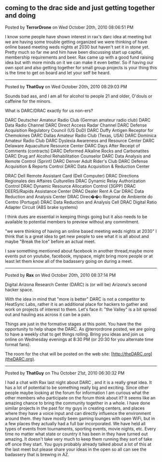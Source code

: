 ## coming to the drac side and just getting together and doing 
Posted by **TerrorDrone** on Wed October 20th, 2010 08:06:51 PM

I know some people have shown interest in rax's darc idea at meeting but we are having some trouble getting organized we were thinking of have online based meeting weds nights at 2030 but haven't set it in stone yet. Pretty much so far me and him have been discussing start up capital, membership requirements and beer. Rax came up with a good fund raising idea but with more minds on it we can make it even better. So if having our own spot and also getting together for small group projects is your thing this is the time to get on board and let your self be heard.

--------------------------------------------------------------------------------

Posted by **ThatGuy** on Wed October 20th, 2010 08:29:03 PM

Sounds bad ass, and I am all for alcohol to people 21 and older, O'douls or caffeine for the minors.

What is DARC/DRAC exactly for us non-ers?

DARC	Deutscher Amateur Radio Club (German amateur radio club)
DARC	Data Radio Channel
DARC	Direct Access Radar Channel
DARC	Defense Acquisition Regulatory Council (US DoD)
DARC	Duffy Antigen Receptor for Chemokines
DARC	Dallas Amateur Radio Club (Texas, USA)
DARC	Dominica Amateur Radio Club
DARC	Dyslexia Awareness and Resource Center
DARC	Delaware Aquaculture Resource Center
DARC	Days After Receipt of Comments (contracts)
DARC	Deformed Alkaline Rocks and Carbonatites
DARC	Drug anf Alcohol Rehabilitation Counselor
DARC	Data Analysis and Remote Control (Sprint)
DARC	Denver Adult Rider's Club
DARC	Defense Acquisition  &amp;  Reports Control
DARC	Data Acquisition  &amp;  Reduction Center

DRAC	Dell Remote Assistant Card (Dell Computer)
DRAC	Directions Regionales des Affaires Culturelles
DRAC	Dynamic Relay Authorization Control
DRAC	Dynamic Resource Allocation Control (3GPP)
DRAC	DEERS/Rapids Assistance Center
DRAC	Dealer Rent A Car
DRAC	Data Reduction and Analysis Center
DRAC	Direc��o Regional de Ambiente do Centro (Portugal)
DRAC	Data Reduction and Analysis Cell
DRAC	Digital Ratio Adapter Circuit (ABS brake systems)

I think dues are essential in keeping things going but it also needs to be available to potential members to preview without any commitment. 

"we were thinking of having an online based meeting weds nights at 2030" I think that is a great idea to get new people to see what it is all about and maybe "Break the Ice" before an actual meet. 

I saw something mentioned about facebook in another thread,maybe more events put on youtube, facebook, myspace, might bring more people or at least let them know all of the badassery going on during a meet.

--------------------------------------------------------------------------------

Posted by **Rax** on Wed October 20th, 2010 08:37:14 PM

Digital Arizona Research Center (DARC) is (or will be) Arizona's second hacker space. 

With the idea in mind that "more is better" DARC is not a competitor to HeatSync Labs, rather it is an additional place for hackers to gather and work on projects of interest to them. Let's face it: "the Valley" is a bit spread out and hauling ass across it can be a pain.

Things are just in the formative stages at this point. You have the the opportunity to help shape the DARC.  As @terrordrone posted, we are going to have a weekly chat to get things rolling. Bring you ideas and join us online on Wednesday evenings at 8:30 PM (or 20:30 for you alternate time format fans).


The room for the chat will be posted on the web site:  [http://theDARC.org](theDARC.org).

--------------------------------------------------------------------------------

Posted by **ThatGuy** on Thu October 21st, 2010 06:30:32 PM

I had a chat with Rax last night about DARC , and it is a really great idea. It has a lot of potential to be something really big and exciting. Since other people maybe looking at the forum for information I am curious what the other members who participate on the forum think about it? It seems like an amazing chance to bring the community together in a whole. I have done similar projects in the past for my guys in creating  centers, and places where they have a voice input and can directly influence the environment around them. they have mostly been gaming lounges with open WiFi, but in a few places they actually had a full bar incorporated. We have held all types of events from tournaments, sporting events, movie nights, etc. Every time no matter what state or country it has been in they have turned out amazing. It doesn't take very much to keep them running they sort of take off once they start. You guys probably already talked about a lot of this at the last meet but please share your ideas in the open so all can see the badassery that is brewing in AZ.
